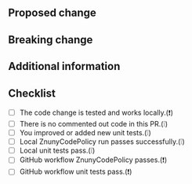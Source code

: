<!--
  You are amazing! 🚀
  Thanks for contributing to the Znuny community project!
  Please, DO NOT DELETE ANY TEXT from this template (unless instructed)!
-->

## Proposed change
<!--
  Describe the big picture of your changes here to communicate to the
  maintainers why this pull request should be accepted. If it fixes a bug
  or resolves a feature request, be sure to link to that issue in the
  additional information section.
-->

<!--
## Type of change
  What type of change does your PR introduce to Znuny?
  NOTE: Please add only one label with a starting '1 - ' to this PR!
  If your PR requires multiple labels to be applied, you'll most likely need to
  split it into multiple PRs. This makes things easier and faster for the code review.

- '1 - 🆙 dependency upgrade - Dependency upgrade (e.g. libraries)
- '1 - 🐞 bug 🐞'            - Bugfix (non-breaking change which fixes an issue)
- '1 - 💎 code quality'      - Code quality improvements to existing code or addition of unit tests
- '1 - 🚀 feature'           - New feature (which adds functionality to an existing integration)
- '1 - ...'

-->

## Breaking change
<!--
  If your PR contains a breaking change, it is important
  to tell what breaks, how to make it work again and why it is necessary.
  This piece of text is published with the release notes, so it helps if you
  write it for the users, not the maintainer.
  Note: Remove this section if this PR is NOT a breaking change.
-->

## Additional information
<!--
  Details are important and help maintainers processing your PR.
  Please be sure to fill out additional details, if applicable.
  Note: Remove this section if not needed.

  If a PR is related to an issue, please use the 'Linked issues' function on the sidebar.
-->

<!--
- This PR is related to PR: #
- ...
-->

## Checklist
<!--
  Put an '✖️' in the boxes that apply. You can also fill these out after
  creating the PR. If you're unsure about any of them, don't hesitate to ask.
  We're here to help! This is simply a reminder of what we are going to look
  for before merging your code.

  ❕ - nice to have
  ❗ - required before review
-->

- [ ] The code change is tested and works locally.(❗)
- [ ] There is no commented out code in this PR.(❕)
- [ ] You improved or added new unit tests.(❕)
- [ ] Local ZnunyCodePolicy run passes successfully.(❕)
- [ ] Local unit tests pass.(❕)
- [ ] GitHub workflow ZnunyCodePolicy passes.(❗)
- [ ] GitHub workflow unit tests pass.(❗)

<!--
  Thank you for contributing ❤

  Znuny @znuny/znuny
-->
